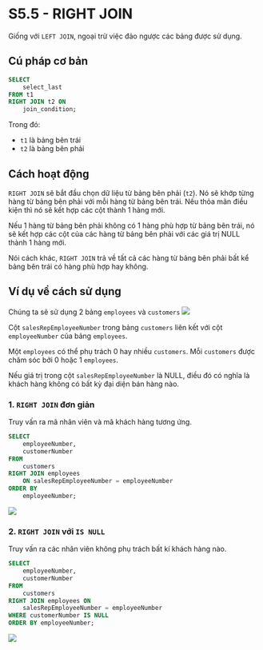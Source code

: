 # S5.5 - RIGHT JOIN

Giống với `LEFT JOIN`, ngoại trừ việc đảo ngược các bảng được sử dụng.

## Cú pháp cơ bản
```sql
SELECT 
    select_last
FROM t1
RIGHT JOIN t2 ON 
    join_condition;
```
Trong đó:
- `t1` là bảng bên trái
- `t2` là bảng bên phải

## Cách hoạt động
`RIGHT JOIN` sẽ bắt đầu chọn dữ liệu từ bảng bên phải (`t2`). Nó sẽ khớp từng hàng từ bảng bên phải với mỗi hàng từ bảng bên trái. Nếu thỏa mãn điều kiện thì nó sẽ kết hợp các cột thành 1 hàng mới.

Nếu 1 hàng từ bảng bên phải không có 1 hàng phù hợp từ bảng bên trái, nó sẽ kết hợp các cột của các hàng từ bảng bên phải với các giá trị NULL thành 1 hàng mới.

Nói cách khác, `RIGHT JOIN` trả về tất cả các hàng từ bảng bên phải bất kể bảng bên trái có hàng phù hợp hay không.

## Ví dụ về cách sử dụng
Chúng ta sẽ sử dụng 2 bảng `employees` và `customers` 
<img src = "https://i.imgur.com/qdWqvM4.png">

Cột `salesRepEmployeeNumber` trong bảng `customers` liên kết với cột `employeeNumber` của bảng `employees`.

Một `employees` có thể phụ trách 0 hay nhiều `customers`. Mỗi `customers` được chăm sóc bởi 0 hoặc 1 `employees`.

Nếu giá trị trong cột `salesRepEmployeeNumber` là NULL, điều đó có nghĩa là khách hàng không có bất kỳ đại diện bán hàng nào.

### 1. `RIGHT JOIN` đơn giản
Truy vấn ra mã nhân viên và mã khách hàng tương ứng.
```sql
SELECT 
    employeeNumber, 
    customerNumber
FROM
    customers
RIGHT JOIN employees 
    ON salesRepEmployeeNumber = employeeNumber
ORDER BY 
    employeeNumber;
```
<img src = "https://i.imgur.com/3w51072.png">


### 2. `RIGHT JOIN` với `IS NULL`
Truy vấn ra các nhân viên không phụ trách bất kí khách hàng nào.
```sql
SELECT 
    employeeNumber, 
    customerNumber
FROM
    customers
RIGHT JOIN employees ON 
    salesRepEmployeeNumber = employeeNumber
WHERE customerNumber IS NULL
ORDER BY employeeNumber;
```
<img src = "https://i.imgur.com/Xv6FwI6.png">
